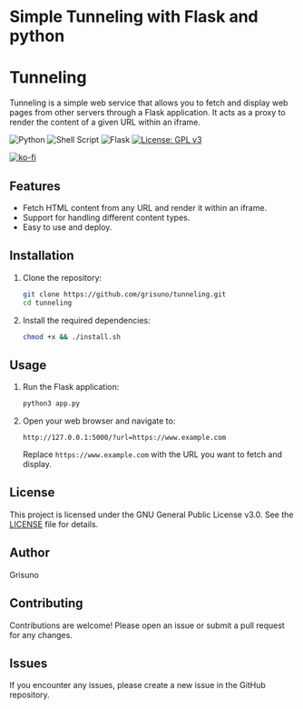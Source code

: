 # Simple Tunneling with Flask and python

# Tunneling

Tunneling is a simple web service that allows you to fetch and display web pages from other servers through a Flask application. It acts as a proxy to render the content of a given URL within an iframe.


![Python](https://img.shields.io/badge/python-3670A0?style=for-the-badge&logo=python&logoColor=ffdd54) ![Shell Script](https://img.shields.io/badge/shell_script-%23121011.svg?style=for-the-badge&logo=gnu-bash&logoColor=white) ![Flask](https://img.shields.io/badge/flask-%23000.svg?style=for-the-badge&logo=flask&logoColor=white) [![License: GPL v3](https://img.shields.io/badge/License-GPLv3-blue.svg)](https://www.gnu.org/licenses/gpl-3.0)

[![ko-fi](https://ko-fi.com/img/githubbutton_sm.svg)](https://ko-fi.com/Y8Y2Z73AV)

## Features

- Fetch HTML content from any URL and render it within an iframe.
- Support for handling different content types.
- Easy to use and deploy.

## Installation

1. Clone the repository:
    ```sh
    git clone https://github.com/grisuno/tunneling.git
    cd tunneling
    ```

2. Install the required dependencies:
    ```sh
    chmod +x && ./install.sh
    ```

## Usage

1. Run the Flask application:
    ```sh
    python3 app.py
    ```

2. Open your web browser and navigate to:
    ```
    http://127.0.0.1:5000/?url=https://www.example.com
    ```

   Replace `https://www.example.com` with the URL you want to fetch and display.

## License

This project is licensed under the GNU General Public License v3.0. See the [LICENSE](LICENSE) file for details.

## Author

Grisuno

## Contributing

Contributions are welcome! Please open an issue or submit a pull request for any changes.

## Issues

If you encounter any issues, please create a new issue in the GitHub repository.
